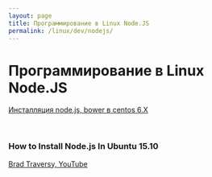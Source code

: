 ```yaml
---
layout: page
title: Программирование в Linux Node.JS
permalink: /linux/dev/nodejs/
---
```


# Программирование в Linux Node.JS

<a href="/linux/dev/nodejs/installation/centos/">Инсталляция node.js, bower в centos 6.X</a>  

<br/>

### How to Install Node.js In Ubuntu 15.10

[Brad Traversy, YouTube](https://www.youtube.com/watch?v=AcUfdajsKg8)  
